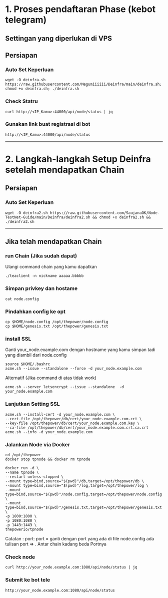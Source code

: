 # 1. Proses pendaftaran Phase (kebot telegram)
## Settingan yang diperlukan di VPS
## Persiapan
### Auto Set Keperluan
```
wget -O deinfra.sh https://raw.githubusercontent.com/Megumiiiiii/Deinfra/main/deinfra.sh; chmod +x deinfra.sh; ./deinfra.sh
```
### Check Statru
```
curl http://<IP_Kamu>:44000/api/node/status | jq
```
### Gunakan link buat registrasi di bot
```
http://<IP_Kamu>:44000/api/node/status
```
______________________________

# 2. Langkah-langkah Setup Deinfra setelah mendapatkan Chain

## Persiapan
### Auto Set Keperluan
```
wget -O deinfra2.sh https://raw.githubusercontent.com/SaujanaOK/Node-TestNet-Guide/main/Deinfra/deinfra2.sh && chmod +x deinfra2.sh && ./deinfra2.sh
```
______________________________

## Jika telah mendapatkan Chain
### run Chain (Jika sudah dapat)
Ulangi command chain yang kamu dapatkan
```
./teaclient -n nickname aaaaa.bbbbb
```

### Simpan privkey dan hostame
```
cat node.config
```

### Pindahkan config ke opt
```
cp $HOME/node.config /opt/thepower/node.config
cp $HOME/genesis.txt /opt/thepower/genesis.txt
```

### install SSL
Ganti your_node.example.com dengan hostname yang kamu simpan tadi yang diambil dari node.config
```
source $HOME/.bashrc
acme.sh --issue --standalone --force -d your_node.example.com
```
Alternatif (Jika command di atas tidak work)
```
acme.sh --server letsencrypt --issue --standalone  -d your_node.example.com
```

### Lanjutkan Setting SSL
```
acme.sh --install-cert -d your_node.example.com \
--cert-file /opt/thepower/db/cert/your_node.example.com.crt \
--key-file /opt/thepower/db/cert/your_node.example.com.key \
--ca-file /opt/thepower/db/cert/your_node.example.com.crt.ca.crt
acme.sh --info -d your_node.example.com
```

### Jalankan Node via Docker
```
cd /opt/thepower
docker stop tpnode && docker rm tpnode
```

```
docker run -d \
--name tpnode \
--restart unless-stopped \
--mount type=bind,source="$(pwd)"/db,target=/opt/thepower/db \
--mount type=bind,source="$(pwd)"/log,target=/opt/thepower/log \
--mount type=bind,source="$(pwd)"/node.config,target=/opt/thepower/node.config \
--mount type=bind,source="$(pwd)"/genesis.txt,target=/opt/thepower/genesis.txt \
-p 1800:1800 \
-p 1080:1080 \
-p 1443:1443 \
thepowerio/tpnode
```

Catatan : port: port = ganti dengan port yang ada di file node.config ada tulisan port => . Antar chain kadang beda Portnya

### Check node

```
curl http://your_node.example.com:1080/api/node/status | jq
```

### Submit ke bot tele

```
http://your_node.example.com:1080/api/node/status
```


